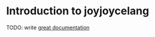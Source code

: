 # Introduction to joyjoycelang

TODO: write [great documentation](http://jacobian.org/writing/great-documentation/what-to-write/)
